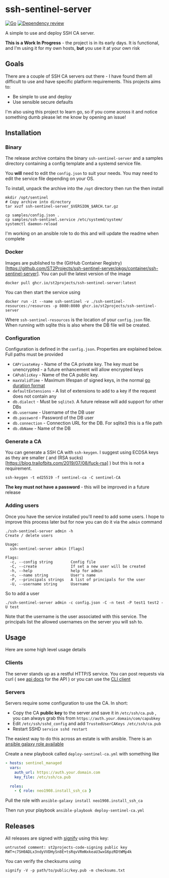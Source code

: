# ssh-sentinel-server

[![Go](https://github.com/ST2Projects/ssh-sentinel-server/actions/workflows/go.yml/badge.svg)](https://github.com/ST2Projects/ssh-sentinel-server/actions/workflows/go.yml) [![Dependency review](https://github.com/ST2Projects/ssh-sentinel-server/actions/workflows/dependency-review.yml/badge.svg)](https://github.com/ST2Projects/ssh-sentinel-server/actions/workflows/dependency-review.yml)

A simple to use and deploy SSH CA server.

**This is a Work In Progress** - the project is in its early days. It is functional, and I'm using it for my own hosts, **but** you use it at your own risk

## Goals

There are a couple of SSH CA servers out there - I have found them all difficult to use and have specific platform
requirements. This projects aims to:

- Be simple to use and deploy
- Use sensible secure defaults

I'm also using this project to learn go, so if you come across it and notice something dumb please let me know by opening an issue!

## Installation

### Binary

The release archive contains the binary `ssh-sentinel-server` and a samples directory containing a config template and a systemd service file.

You **will** need to edit the `config.json` to suit your needs. You may need to edit the service file depending on your OS.

To install, unpack the archive into the `/opt` directory then run the then install

```shell
mkdir /opt/sentinel
# Copy archive into directory
tar xvzf ssh-sentinel-server_$VERSION_$ARCH.tar.gz

cp samples/config.json .
cp samples/ssh-sentinel.service /etc/systemd/system/
systemctl daemon-reload
```

I'm working on an ansible role to do this and will update the readme when complete

### Docker

Images are published to the (GitHub Container Registry)[https://github.com/ST2Projects/ssh-sentinel-server/pkgs/container/ssh-sentinel-server]. You can pull the latest version of the image

```shell
docker pull ghcr.io/st2projects/ssh-sentinel-server:latest
```

You can then start the service using

```shell
docker run -it --name ssh-sentinel -v ./ssh-sentinel-resources:/resources -p 8080:8080 ghcr.io/st2projects/ssh-sentinel-server
```

Where `ssh-sentinel-resources` is the location of your `config.json` file. When running with sqlite this is also where the DB file will be created.

### Configuration

Configuration is defined in the `config.json`. Properties are explained below. Full paths must be provided

- `CAPrivateKey` - Name of the CA private key. The key must be unencrypted - a future enhancement will allow encrypted keys
- `CAPublicKey` - Name of the CA public key.
- `maxValidTime` - Maximum lifespan of signed keys, in the normal [go duration format](https://pkg.go.dev/time#ParseDuration)
- `defaultExtensions` - A list of extensions to add to a key if the request does not contain any
- `db.dialect` - Must be `sqlite3`. A future release will add support for other DBs
- `db.username` - Username of the DB user
- `db.password` - Password of the DB user
- `db.connection` - Connection URL for the DB. For sqlite3 this is a file path
- `db.dbName` - Name of the DB

### Generate a CA

You can generate a SSH CA with `ssh-keygen`. I suggest using ECDSA keys as they are smaller ( and (RSA sucks)[https://blog.trailofbits.com/2019/07/08/fuck-rsa] ) but this is not a requirement.

```shell
ssh-keygen -t ed25519 -f sentinel-ca -C sentinel-CA
```

**The key must not have a password** - this will be improved in a future release

### Adding users

Once you have the service installed you'll need to add some users. I hope to improve this process later but for now you can do it via the `admin` command

```shell
./ssh-sentinel-server admin -h
Create / delete users

Usage:
  ssh-sentinel-server admin [flags]

Flags:
  -c, --config string        Config file
  -C, --create               If set a new user will be created
  -h, --help                 help for admin
  -n, --name string          User's name
  -P, --principals strings   A list of principals for the user
  -U, --username string      Username
```

So to add a user

```shell
./ssh-sentinel-server admin -c config.json -C -n test -P test1 test2 -U test
```

Note that the username is the user associated with this service. The principals list the allowed usernames on the server you will ssh to.

## Usage

Here are some high level usage details

### Clients

The server stands up as a restful HTTP/S service. You can post requests via curl ( see [api docs](./api-docs.yaml) for the API ) or you can use the [CLI client](https://github.com/ST2Projects/ssh-sentinel-client)

### Servers

Servers require some configuration to use the CA. In short:

- Copy the CA **public key** to the server and save it in `/etc/ssh/ca.pub` , you can always grab this from `https://auth.your.domain/com/capubkey`
- Edit `/etc/ssh/sshd_config` and add `TrustedUserCAKeys /etc/ssh/ca.pub`
- Restart SSHD `service sshd restart`

The easiest way to do this across an estate is with ansible. There is an [ansible galaxy role available](https://galaxy.ansible.com/neo1908/install_ssh_ca)

Create a new playbook called `deploy-sentinel-ca.yml` with something like

```yaml
- hosts: sentinel_managed
  vars:
    auth_url: https://auth.your.domain.com
    key_file: /etc/ssh/ca.pub

  roles:
    - { role: neo1908.install_ssh_ca }
```

Pull the role with `ansible-galaxy install neo1908.install_ssh_ca`

Then run your playbook `ansible-playbook deploy-sentinel-ca.yml`

## Releases

All releases are signed with [signify](https://github.com/aperezdc/signify) using this key:

```
untrusted comment: st2projects-code-signing public key
RWT+c7SH0ADLx3ndyVVDHySn8E+tsRqvVRmNxkeaU3wxG6pzRDtWMp4k
```

You can verify the checksums using

```shell
signify -V -p path/to/public/key.pub -m checksums.txt
```
